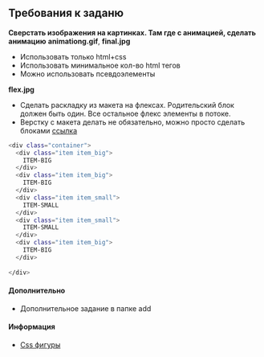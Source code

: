 ## Требования к заданю 
**Сверстать изображения на картинках. Там где с анимацией, сделать анимацию**
**animationg.gif**, **final.jpg**
  - Использовать только html+css
  - Использовать минимальное кол-во html тегов
  - Можно использовать псевдоэлементы

**flex.jpg**
  - Сделать раскладку из макета на флексах. Родительский блок должен быть один. Все остальное флекс элементы в потоке. 
  - Верстку с макета делать не обязательно, можно просто сделать блоками [ссылка](https://prnt.sc/kthpps)

```sh
<div class="container">
  <div class="item item_big">
    ITEM-BIG
  </div>
  <div class="item item_big">
    ITEM-BIG
  </div>
  <div class="item item_small">
    ITEM-SMALL
  </div>
  <div class="item item_small">
    ITEM-SMALL
  </div>
  <div class="item item_big">
    ITEM-BIG
  </div>
  
</div>
```

#### Дополнительно
  - Дополнительное задание в папке add

#### Информация 
  - [Css фигуры](https://html5book.ru/css-figury/)
